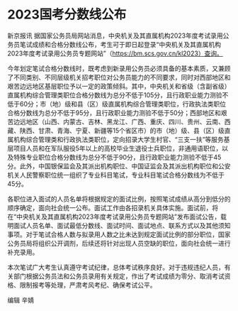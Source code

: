 # 2023国考分数线公布

新京报讯
据国家公务员局网站消息，中央机关及其直属机构2023年度考试录用公务员笔试成绩和合格分数线公布，考生可于即日起登录“中央机关及其直属机构2023年度考试录用公务员专题网站”（https://bm.scs.gov.cn/kl2023）查询。

今年划定笔试合格分数线时，既考虑到新录用公务员必须具备的基本素质，又兼顾了不同类别、不同层级机关招考职位对公务员能力的不同要求，同时对西部地区和艰苦边远地区基层职位予以一定的政策倾斜。其中，中央机关和省级（含副省级）直属机构综合管理类职位合格分数线为总分不低于105分，且行政职业能力测验不低于60分；市（地）级和县（区）级直属机构综合管理类职位，行政执法类职位合格分数线为总分不低于95分，且行政职业能力测验不低于50分；西部地区和艰苦边远地区（山西、内蒙古、吉林、黑龙江、广西、重庆、四川、贵州、云南、西藏、陕西、甘肃、青海、宁夏、新疆等15个省区市）的市（地）级、县（区）级直属机构综合管理类和行政执法类职位，定向招录大学生村官、“三支一扶”等服务基层项目人员和在军队服役5年以上的高校毕业生退役士兵职位，非通用语职位，以及特殊专业职位合格分数线为总分不低于90分，且行政职业能力测验不低于45分。此外，中国银保监会及其派出机构职位、中国证监会及其派出机构职位和公安机关人民警察职位统一组织了专业科目笔试，专业科目笔试合格分数线为不低于45分。

各职位进入面试的人员名单将根据规定的面试比例，按照笔试成绩从高分到低分的顺序确定，面向社会统一公布。面试工作由各招录机关具体实施。面试前，将在“中央机关及其直属机构2023年度考试录用公务员专题网站”发布面试公告，载明面试人员名单、面试最低分数线、面试时间、面试地点、联系方式以及其他须知事项。对于笔试合格人数与拟录用人数之比未达到规定面试比例的部分职位，国家公务员局将组织公开调剂，后续还将针对出现人员空缺的职位，面向社会统一进行补充录用。

本次笔试广大考生认真遵守考试纪律，总体考试秩序良好。对于违规违纪人员，有关部门根据公务员法和公务员录用有关规定，作出了考试成绩为零分、取消考试资格、限制报考等处理，严肃考风考纪、确保考试公平。

编辑 辛婧

